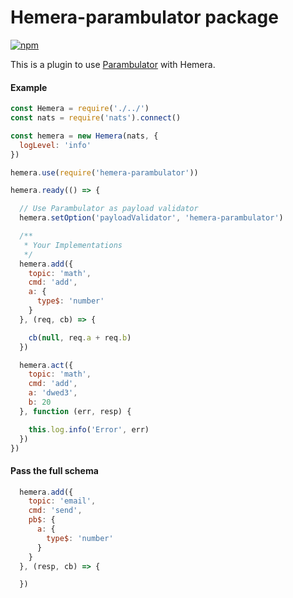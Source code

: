 # Hemera-parambulator package

[![npm](https://img.shields.io/npm/v/hemera-parambulator.svg?maxAge=3600)](https://www.npmjs.com/package/hemera-parambulator)

This is a plugin to use [Parambulator](https://github.com/rjrodger/parambulator) with Hemera.

#### Example

```js
const Hemera = require('./../')
const nats = require('nats').connect()

const hemera = new Hemera(nats, {
  logLevel: 'info'
})

hemera.use(require('hemera-parambulator'))

hemera.ready(() => {

  // Use Parambulator as payload validator
  hemera.setOption('payloadValidator', 'hemera-parambulator')

  /**
   * Your Implementations
   */
  hemera.add({
    topic: 'math',
    cmd: 'add',
    a: {
      type$: 'number'
    }
  }, (req, cb) => {

    cb(null, req.a + req.b)
  })

  hemera.act({
    topic: 'math',
    cmd: 'add',
    a: 'dwed3',
    b: 20
  }, function (err, resp) {

    this.log.info('Error', err)
  })
})
```

#### Pass the full schema

```js
  hemera.add({
    topic: 'email',
    cmd: 'send',
    pb$: {
      a: {
        type$: 'number'
      }
    }
  }, (resp, cb) => {

  })
```
